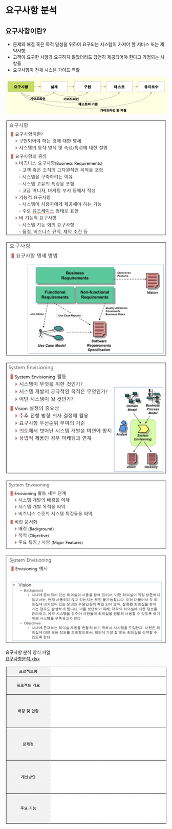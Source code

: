 # 요구사항 분석

## 요구사항이란?

- 문제의 해결 혹은 목적 달성을 위하여 요구되는 시스템이 가져야 할 서비스 또는 제약사항
- 고객이 요구한 사항과 요구하지 않았더라도 당연히 제공되어야 한다고 가정되는 사항들
- 요구사항이 전체 시스템 가이드 역할

![요구사항분석](../imgs/요구사항분석.png)

![요구사항분석](../imgs/요구사항분석1.png)

![요구사항분석](../imgs/요구사항분석2.png)

![요구사항분석](../imgs/요구사항분석3.png)

![요구사항분석](../imgs/요구사항분석4.png)

![요구사항분석](../imgs/요구사항분석5.png)

요구사항 분석 양식 파일  
[요구사항분석.xlsx](../file/요구사항분석.xlsx)

![요구사항분석](../imgs/요구사항분석6.png)
